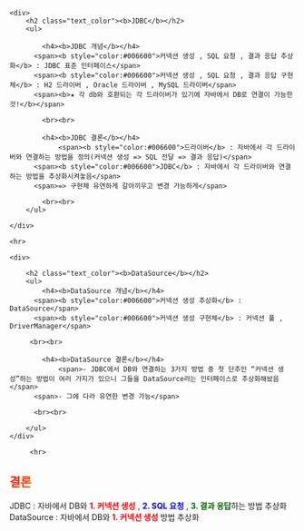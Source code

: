 <html>
<head>
    <style>
        .text_color{
             background: rgb(255,0,0);
             background: linear-gradient(120deg, rgba(255,0,0,1) 0%, rgba(255,141,0,1) 17%, 			rgba(245,255,0,1) 34%,
             rgba(34,106,42,1) 51%, rgba(4,37,240,1) 68%, rgba(13,27,147,1) 85%, rgba(94,0,255,1) 100%);
        background-clip: text;
              -webkit-background-clip: text;
                color: transparent;
                }
    </style>
</head>

<body>
<div>
 
    <div>
        <h2 class="text_color"><b>JDBC</b></h2>
        <ul>
          
            <h4><b>JDBC 개념</b></h4>
          <span><b style="color:#006600">커넥션 생성 , SQL 요청 , 결과 응답 추상화</b> : JDBC 표준 인터페이스</span>
          <span><b style="color:#006600">커넥션 생성 , SQL 요청 , 결과 응답 구현체</b> : H2 드라이버 , Oracle 드라이버 , MySQL 드라이버</span>
          <span><b>★ 각 db와 호환되는 각 드라이버가 있기에 자바에서 DB로 연결이 가능한 것!</b></span>
          
			<br><br>

          	<h4><b>JDBC 결론</b></h4>
                <span><b style="color:#006600">드라이버</b> : 자바에서 각 드라이버와 연결하는 방법을 정의(커넥션 생성 => SQL 전달 => 결과 응답)</span>
          <span><b style="color:#006600">JDBC</b> : 자바에서 각 드라이버와 연결하는 방법을 추상화시켜놓음</span>
          <span>=> 구현체 유연하게 갈아끼우고 변경 가능하게</span>
          
            <br><br>
        </ul>
			
    </div>

    <hr>

    <div>
        
        <h2 class="text_color"><b>DataSource</b></h2>
        <ul>
            <h4><b>DataSource 개념</b></h4>
          <span><b style="color:#006600">커넥션 생성 추상화</b> : DataSource</span>
          <span><b style="color:#006600">커넥션 생성 구현체</b> : 커넥션 풀 , DriverManager</span>
          
         <br><br>

          	<h4><b>DataSource 결론</b></h4>
                <span>- JDBC에서 DB와 연결하는 3가지 방법 중 첫 단추인 “커넥션 생성”하는 방법이 여러 가지가 있으니 그들을 DataSource라는 인터페이스로 추상화해놨음</span>
          <span>- 그에 다라 유연한 변경 가능</span>
          
          <br><br>
         
        </ul>
    </div>
  
  		 <hr>	
  		
 
  <div>
    <h2 class="text_color"><b>결론</b></h2>
    <span>JDBC : 자바에서 DB와 <b style="color:red">1. 커넥션 생성</b> , <b style="color:blue">2. SQL 요청</b> , <b style="color:#006600">3. 결과 응답</b>하는 방법 추상화</span>
    <span>DataSource : 자바에서 DB와 <b style="color:red">1. 커넥션 생성</b> 방법 추상화</span>
  	   
  </div>
</div>

</body>
</html>
